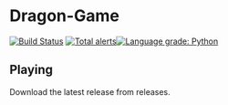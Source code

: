 # Dragon-Game

[![Build Status](https://travis-ci.com/unbeatable-101/Dragon-Game.svg?branch=main)](https://travis-ci.com/unbeatable-101/Dragon-Game)
[![Total alerts](https://img.shields.io/lgtm/alerts/g/unbeatable-101/Dragon-Game.svg?logo=lgtm&logoWidth=18)](https://lgtm.com/projects/g/unbeatable-101/Dragon-Game/alerts/)[![Language grade: Python](https://img.shields.io/lgtm/grade/python/g/unbeatable-101/Dragon-Game.svg?logo=lgtm&logoWidth=18)](https://lgtm.com/projects/g/unbeatable-101/Dragon-Game/context:python)

## Playing
Download the latest release from releases.
